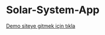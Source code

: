 # Solar-System-App

<a href="https://omerfarukozkn.github.io/Solar-System-App/">Demo siteye gitmek için tıkla</a>
